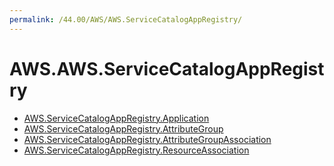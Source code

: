 ```yaml
---
permalink: /44.00/AWS/AWS.ServiceCatalogAppRegistry/
---
```


# AWS.AWS.ServiceCatalogAppRegistry



* [AWS.ServiceCatalogAppRegistry.Application](AWS.ServiceCatalogAppRegistry.Application.md)
* [AWS.ServiceCatalogAppRegistry.AttributeGroup](AWS.ServiceCatalogAppRegistry.AttributeGroup.md)
* [AWS.ServiceCatalogAppRegistry.AttributeGroupAssociation](AWS.ServiceCatalogAppRegistry.AttributeGroupAssociation.md)
* [AWS.ServiceCatalogAppRegistry.ResourceAssociation](AWS.ServiceCatalogAppRegistry.ResourceAssociation.md)